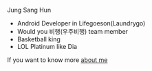 Jung Sang Hun
- Android Developer in Lifegoeson(Laundrygo)
- Would you 비행(우주비행) team member
- Basketball king
- LOL Platinum like Dia

If you want to know more <a href="https://github.com/hunihun/resume" rel="nofollow">about me</a>
<!--
**hunihun/hunihun** is a ✨ _special_ ✨ repository because its `README.md` (this file) appears on your GitHub profile.

Here are some ideas to get you started:

- 🔭 I’m currently working on ...
- 🌱 I’m currently learning ...
- 👯 I’m looking to collaborate on ...
- 🤔 I’m looking for help with ...
- 💬 Ask me about ...
- 📫 How to reach me: ...
- 😄 Pronouns: ...
- ⚡ Fun fact: ...
-->
